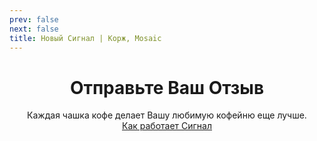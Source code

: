 ```yaml
---
prev: false
next: false
title: Новый Сигнал | Корж, Mosaic
---
```

<div align="center">

# Отправьте Ваш Отзыв
Каждая чашка кофе делает Вашу любимую кофейню еще лучше. <br>
<a href="/signals" target="_blank" rel="noopener noreferrer">Как работает Сигнал</a>

</div>

<ReviewsWidget />


<SignalT9Configurator />

